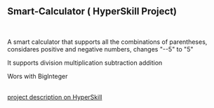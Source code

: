 <h2>Smart-Calculator ( HyperSkill Project)</h2>
<br>
<p>A smart calculator that supports all the combinations of parentheses, considares positive and negative numbers, changes "--5" to "5"</p>
<p>It supports division multiplication subtraction addition</p>
<p>Wors with BigInteger<p>
<br>
<a href="https://hyperskill.org/projects/42?goal=7">project description on HyperSkill</a>
